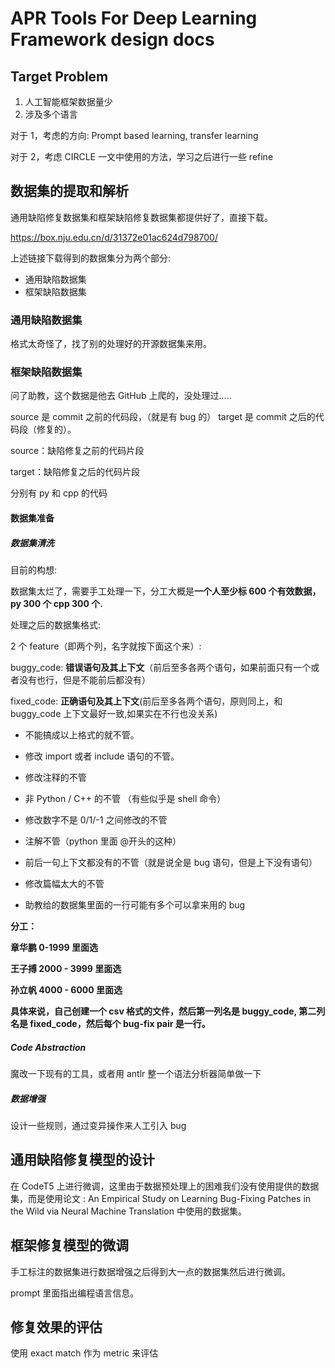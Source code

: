# APR Tools For Deep Learning Framework design docs

## Target Problem

1. 人工智能框架数据量少
2. 涉及多个语言

对于 1，考虑的方向: Prompt based learning, transfer learning

对于 2，考虑 CIRCLE 一文中使用的方法，学习之后进行一些 refine

## 数据集的提取和解析

通用缺陷修复数据集和框架缺陷修复数据集都提供好了，直接下载。

https://box.nju.edu.cn/d/31372e01ac624d798700/

上述链接下载得到的数据集分为两个部分:

- 通用缺陷数据集
- 框架缺陷数据集

### 通用缺陷数据集

格式太奇怪了，找了别的处理好的开源数据集来用。

### 框架缺陷数据集

问了助教，这个数据是他去 GitHub 上爬的，没处理过.....

source 是 commit 之前的代码段，（就是有 bug 的） target 是 commit 之后的代码段（修复的）。

source：缺陷修复之前的代码片段

target：缺陷修复之后的代码片段

分别有 py 和 cpp 的代码

#### 数据集准备

##### 数据集清洗

目前的构想:

数据集太烂了，需要手工处理一下，分工大概是**一个人至少标 600 个有效数据，py 300 个 cpp 300 个.**

处理之后的数据集格式: 

2 个 feature（即两个列，名字就按下面这个来）:

buggy_code: **错误语句及其上下文**（前后至多各两个语句，如果前面只有一个或者没有也行，但是不能前后都没有）

fixed_code: **正确语句及其上下文**(前后至多各两个语句，原则同上，和 buggy_code 上下文最好一致,如果实在不行也没关系)

- 不能搞成以上格式的就不管。

- 修改 import 或者 include 语句的不管。

- 修改注释的不管

- 非 Python / C++ 的不管 （有些似乎是 shell 命令）

- 修改数字不是 0/1/-1 之间修改的不管

- 注解不管（python 里面 @开头的这种）
- 前后一句上下文都没有的不管（就是说全是 bug 语句，但是上下没有语句）
- 修改篇幅太大的不管
- 助教给的数据集里面的一行可能有多个可以拿来用的 bug

**分工：**

**章华鹏 0-1999 里面选**

**王子搏 2000 - 3999 里面选**

**孙立帆 4000 - 6000 里面选**

**具体来说，自己创建一个 csv 格式的文件，然后第一列名是 buggy_code, 第二列名是 fixed_code，然后每个 bug-fix pair 是一行。**

##### Code Abstraction

魔改一下现有的工具，或者用 antlr 整一个语法分析器简单做一下

##### 数据增强

设计一些规则，通过变异操作来人工引入 bug

## 通用缺陷修复模型的设计

在 CodeT5 上进行微调，这里由于数据预处理上的困难我们没有使用提供的数据集，而是使用论文 : An Empirical Study on Learning Bug-Fixing Patches in the Wild via Neural Machine Translation 中使用的数据集。  

## 框架修复模型的微调

手工标注的数据集进行数据增强之后得到大一点的数据集然后进行微调。

prompt 里面指出编程语言信息。

## 修复效果的评估

使用 exact match 作为 metric 来评估
